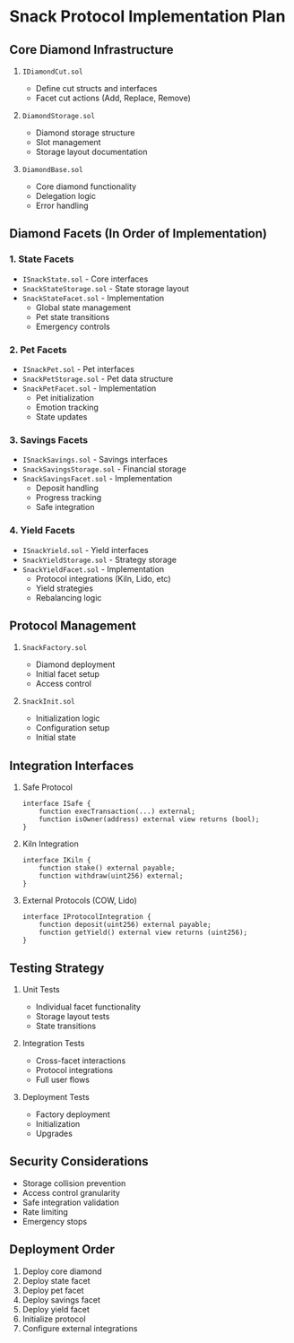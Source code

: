 # Snack Protocol Implementation Plan

## Core Diamond Infrastructure
1. `IDiamondCut.sol`
    - Define cut structs and interfaces
    - Facet cut actions (Add, Replace, Remove)

2. `DiamondStorage.sol`
    - Diamond storage structure
    - Slot management
    - Storage layout documentation

3. `DiamondBase.sol`
    - Core diamond functionality
    - Delegation logic
    - Error handling

## Diamond Facets (In Order of Implementation)

### 1. State Facets
- `ISnackState.sol` - Core interfaces
- `SnackStateStorage.sol` - State storage layout
- `SnackStateFacet.sol` - Implementation
    * Global state management
    * Pet state transitions
    * Emergency controls

### 2. Pet Facets
- `ISnackPet.sol` - Pet interfaces
- `SnackPetStorage.sol` - Pet data structure
- `SnackPetFacet.sol` - Implementation
    * Pet initialization
    * Emotion tracking
    * State updates

### 3. Savings Facets
- `ISnackSavings.sol` - Savings interfaces
- `SnackSavingsStorage.sol` - Financial storage
- `SnackSavingsFacet.sol` - Implementation
    * Deposit handling
    * Progress tracking
    * Safe integration

### 4. Yield Facets
- `ISnackYield.sol` - Yield interfaces
- `SnackYieldStorage.sol` - Strategy storage
- `SnackYieldFacet.sol` - Implementation
    * Protocol integrations (Kiln, Lido, etc)
    * Yield strategies
    * Rebalancing logic

## Protocol Management
1. `SnackFactory.sol`
    - Diamond deployment
    - Initial facet setup
    - Access control

2. `SnackInit.sol`
    - Initialization logic
    - Configuration setup
    - Initial state

## Integration Interfaces
1. Safe Protocol
   ```solidity
   interface ISafe {
       function execTransaction(...) external;
       function isOwner(address) external view returns (bool);
   }
   ```

2. Kiln Integration
   ```solidity
   interface IKiln {
       function stake() external payable;
       function withdraw(uint256) external;
   }
   ```

3. External Protocols (COW, Lido)
   ```solidity
   interface IProtocolIntegration {
       function deposit(uint256) external payable;
       function getYield() external view returns (uint256);
   }
   ```

## Testing Strategy
1. Unit Tests
    - Individual facet functionality
    - Storage layout tests
    - State transitions

2. Integration Tests
    - Cross-facet interactions
    - Protocol integrations
    - Full user flows

3. Deployment Tests
    - Factory deployment
    - Initialization
    - Upgrades

## Security Considerations
- Storage collision prevention
- Access control granularity
- Safe integration validation
- Rate limiting
- Emergency stops

## Deployment Order
1. Deploy core diamond
2. Deploy state facet
3. Deploy pet facet
4. Deploy savings facet
5. Deploy yield facet
6. Initialize protocol
7. Configure external integrations

